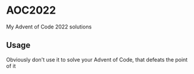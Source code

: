 # AOC2022
My Advent of Code 2022 solutions

## Usage
Obviously don't use it to solve your Advent of Code, that defeats the point of it
